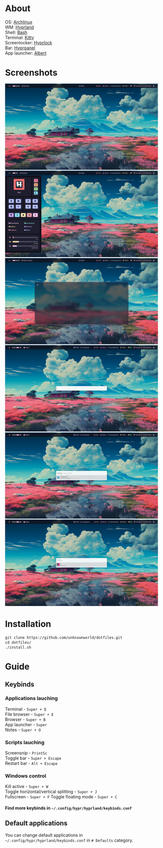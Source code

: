 # About
OS: [Archlinux](https://archlinux.org/)  
WM: [Hyprland](https://hyprland.org/)  
Shell: [Bash]()  
Terminal: [Kitty](https://github.com/kovidgoyal/kitty)  
Screenlocker: [Hyprlock](https://github.com/hyprwm/hyprlock)  
Bar: [Hyprpanel](https://github.com/Jas-SinghFSU/HyprPanel)  
App launcher: [Albert](https://github.com/albertlauncher/albert)  
# Screenshots
![empty-background](assets/screenshots/empty-desktop.png)
![hyprpanel-menu](assets/screenshots/hyprpanel-menu.png)
![kitty](assets/screenshots/kitty.png)
![albert](assets/screenshots/albert.png)
![albert-application](assets/screenshots/albert-application.png)
![albert-math](assets/screenshots/albert-math.png)
# Installation
```
git clone https://github.com/unknxwnwxrld/dotfiles.git
cd dotfiles/
./install.sh
```
# Guide
## Keybinds
### Applications lauching
Terminal - `Super + Q`  
File browser - `Super + E`  
Browser - `Super + B`  
App launcher - `Super`  
Notes - `Super + O`  
### Scripts lauching
Screensnip - `PrintSc`  
Toggle bar - `Super + Escape`  
Restart bar - `Alt + Escape`  
### Windows control
Kill active - `Super + W`  
Toggle horizontal/vertical splitting - `Super + J`  
Fullscreen - `Super + F`
Toggle floating mode - `Super + C`  
#### Find more keybinds in `~/.config/hypr/hyprland/keybinds.conf`
## Default applications
You can change default applications in `~/.config/hypr/hyprland/keybinds.conf` in `# Defaults` category.  
